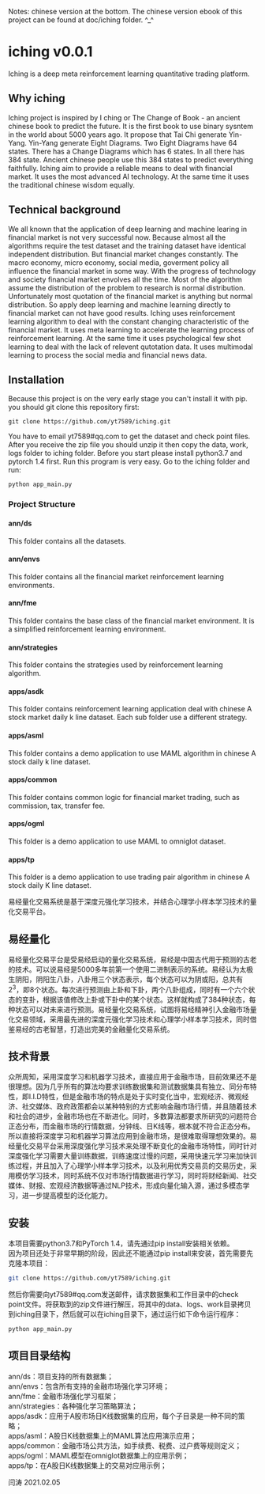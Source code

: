 Notes: chinese version at the bottom. The chinese version ebook of this project can be found at doc/iching folder. ^_^
# iching v0.0.1
Iching is a deep meta reinforcement learning quantitative trading platform.
## Why iching
Iching project is inspired by I ching or The Change of Book - an ancient chinese book to predict the future. It is the first book to use binary sysntem in the world about 5000 years ago. It propose that Tai Chi generate Yin-Yang. Yin-Yang generate Eight Diagrams. Two Eight Diagrams have 64 states. There has a Change Diagrams which has 6 states. In all there has 384 state. Ancient chinese people use this 384 states to predict everything faithfully.
Iching aim to provide a reliable means to deal with financial market. It uses the most advanced AI technology. At the same time it uses the traditional chinese wisdom equally.
## Technical background
We all known that the application of deep learning and machine learing in financial market is not very successful now. Because almost all the algorithms require the test dataset and the training dataset have identical independent distribution. But financial market changes constantly. The macro economy, micro economy, social media, goverment policy all influence the financial market in some way. With the progress of technology and society financial market envolves all the time. Most of the algorithm assume the distribution of the problem to research is normal distribution. Unfortunately most quotation of the financial market is anything but normal distribution. So apply deep learning and machine learning directly to financial market can not have good results.
Iching uses reinforcement learning algorithm to deal with the constant changing characteristic of the financial market. It uses meta learning to accelerate the learning process of reinforcement learning. At the same time it uses psychological few shot learning to deal with the lack of relevent qutotation data. It uses multimodal learning to process the social media and financial news data.
## Installation
Because this project is on the very early stage you can't install it with pip. you should git clone this repository first:
```
git clone https://github.com/yt7589/iching.git
```
You have to email yt7589#qq.com to get the dataset and check point files. After you receive the zip file you should unzip it then copy the data, work, logs folder to iching folder.
Before you start please install python3.7 and pytorch 1.4 first.
Run this program is very easy. Go to the iching folder and run:
```
python app_main.py
```
### Project Structure
#### ann/ds
This folder contains all the datasets.
#### ann/envs
This folder contains all the financial market reinforcement learning environments.
#### ann/fme
This folder contains the base class of the financial market environment. It is a simplified reinforcement learning environment.
#### ann/strategies
This folder contains the strategies used by reinforcement learning algorithm.
#### apps/asdk
This folder contains reinforcement learning application deal with chinese A stock market daily k line dataset. Each sub folder use a different strategy.
#### apps/asml
This folder contains a demo application to use MAML algorithm in chinese A stock daily k line dataset.
#### apps/common
This folder contains common logic for financial market trading, such as commission, tax, transfer fee.
#### apps/ogml
This folder is a demo application to use MAML to omniglot dataset.
#### apps/tp
This folder is a demo application to use trading pair algorithm in chinese A stock daily K line dataset.

易经量化交易系统是基于深度元强化学习技术，并结合心理学小样本学习技术的量化交易平台。  
## 易经量化
易经量化交易平台是受易经启动的量化交易系统，易经是中国古代用于预测的古老的技术。可以说易经是5000多年前第一个使用二进制表示的系统。易经认为太极生阴阳，阴阳生八卦，八卦用三个状态表示，每个状态可以为阴或阳，总共有$2^3$，即8个状态。每次进行预测由上卦和下卦，两个八卦组成，同时有一个六个状态的变卦，根据该值修改上卦或下卦中的某个状态。这样就构成了384种状态，每种状态可以对未来进行预测。易经量化交易系统，试图将易经精神引入金融市场量化交易领域，采用最先进的深度元强化学习技术和心理学小样本学习技术，同时借鉴易经的古老智慧，打造出完美的金融量化交易系统。
## 技术背景
众所周知，采用深度学习和机器学习技术，直接应用于金融市场，目前效果还不是很理想。因为几乎所有的算法均要求训练数据集和测试数据集具有独立、同分布特性，即I.I.D特性，但是金融市场的特点是处于实时变化当中，宏观经济、微观经济、社交媒体、政府政策都会以某种特别的方式影响金融市场行情，并且随着技术和社会的进步，金融市场也在不断进化。同时，多数算法都要求所研究的问题符合正态分布，而金融市场的行情数据，分钟线、日K线等，根本就不符合正态分布。所以直接将深度学习和机器学习算法应用到金融市场，是很难取得理想效果的。易经量化交易平台采用深度强化学习技术来处理不断变化的金融市场特性，同时针对深度强化学习需要大量训练数据，训练速度过慢的问题，采用快速元学习来加快训练过程，并且加入了心理学小样本学习技术，以及利用优秀交易员的交易历史，采用模仿学习技术，同时系统不仅对市场行情数据进行学习，同时将财经新闻、社交媒体、财报、宏观经济数据等通过NLP技术，形成向量化输入源，通过多模态学习，进一步提高模型的泛化能力。
## 安装
本项目需要python3.7和PyTorch 1.4，请先通过pip install安装相关依赖。  
因为项目还处于非常早期的阶段，因此还不能通过pip install来安装，首先需要先克隆本项目：
```bash
git clone https://github.com/yt7589/iching.git
```
然后你需要向yt7589#qq.com发送邮件，请求数据集和工作目录中的check point文件。将获取到的zip文件进行解压，将其中的data、logs、work目录拷贝到iching目录下，然后就可以在iching目录下，通过运行如下命令运行程序：
```bash
python app_main.py
```
## 项目目录结构
ann/ds：项目支持的所有数据集；  
ann/envs：包含所有支持的金融市场强化学习环境；  
ann/fme：金融市场强化学习框架；  
ann/strategies：各种强化学习策略算法；  
apps/asdk：应用于A股市场日K线数据集的应用，每个子目录是一种不同的策略；  
apps/asml：A股日K线数据集上的MAML算法应用演示应用；  
apps/common：金融市场公共方法，如手续费、税费、过户费等规则定义；  
apps/ogml：MAML模型在omniglot数据集上的应用示例；  
apps/tp：在A股日K线数据集上的交易对应用示例；

闫涛 2021.02.05  